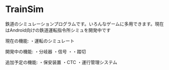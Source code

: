 # TrainSim
鉄道のシミュレーションプログラムです。いろんなゲームに多用できます。現在はAndroid向けの鉄道運転指令所シミュを開発中です

現在の機能:
・運転のシミュレート

開発中の機能:
・分岐器
・信号
・・踏切

追加予定の機能:
・保安装置
・CTC
・運行管理システム
